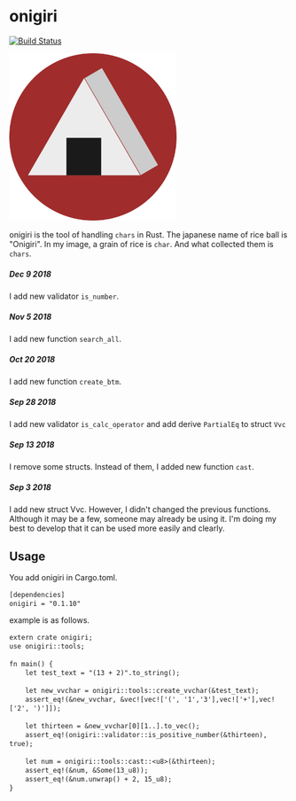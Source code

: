 # onigiri

[![Build Status](https://travis-ci.org/masahiko-ofgp/onigiri.svg?branch=master)](https://travis-ci.org/masahiko-ofgp/onigiri)

<img src="./imgs/onigiri2.png" width=60% alt="onigiri">

onigiri is the tool of handling `chars` in Rust.
The japanese name of rice ball is "Onigiri". 
In my image, a grain of rice is `char`. 
And what collected them is `chars`. 

##### Dec 9 2018

I add new validator `is_number`.

##### Nov 5 2018

I add new function `search_all`.

##### Oct 20 2018

I add new function `create_btm`.

##### Sep 28 2018

I add new validator `is_calc_operator` and add derive `PartialEq` to 
struct `Vvc`

##### Sep 13 2018

I remove some structs.
Instead of them, I added new function `cast`.

##### Sep 3 2018

I add new struct Vvc.
However, I didn't changed the previous functions.
Although it may be a few, someone may already be using it.
I'm doing my best to develop that it can be used more easily and clearly.

## Usage

You add onigiri in Cargo.toml.

```
[dependencies]
onigiri = "0.1.10"
```
example is as follows.

```
extern crate onigiri;
use onigiri::tools;

fn main() {
    let test_text = "(13 + 2)".to_string();
    
    let new_vvchar = onigiri::tools::create_vvchar(&test_text);
    assert_eq!(&new_vvchar, &vec![vec!['(', '1','3'],vec!['+'],vec!['2', ')']]);
    
    let thirteen = &new_vvchar[0][1..].to_vec();
    assert_eq!(onigiri::validator::is_positive_number(&thirteen), true);
   
    let num = onigiri::tools::cast::<u8>(&thirteen);
    assert_eq!(&num, &Some(13_u8));
    assert_eq!(&num.unwrap() + 2, 15_u8);
}
```
